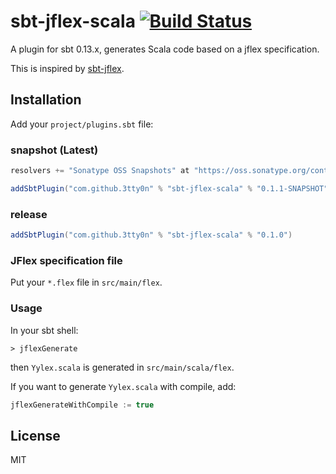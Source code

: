 # sbt-jflex-scala [![Build Status](https://travis-ci.org/3tty0n/sbt-jflex-scala.svg?branch=master)](https://travis-ci.org/3tty0n/sbt-jflex-scala)

A plugin for sbt 0.13.x, generates Scala code based on a jflex specification.

This is inspired by [sbt-jflex](https://github.com/dlwh/sbt-jflex).

## Installation

Add your `project/plugins.sbt` file:

### __snapshot__ (Latest)

```scala
resolvers += "Sonatype OSS Snapshots" at "https://oss.sonatype.org/content/repositories/snapshots"

addSbtPlugin("com.github.3tty0n" % "sbt-jflex-scala" % "0.1.1-SNAPSHOT")
```

### __release__

```scala
addSbtPlugin("com.github.3tty0n" % "sbt-jflex-scala" % "0.1.0")
```

### JFlex specification file

Put your `*.flex` file in `src/main/flex`.

### Usage

In your sbt shell:

```
> jflexGenerate
```

then `Yylex.scala` is generated in `src/main/scala/flex`.

If you want to generate `Yylex.scala` with compile, add:

```scala
jflexGenerateWithCompile := true
```

## License

MIT
